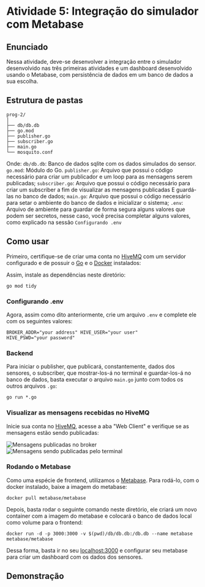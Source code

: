 # Atividade 5: Integração do simulador com Metabase

## Enunciado

Nessa atividade, deve-se desenvolver a integração entre o simulador desenvolvido nas três primeiras atividades e um dashboard desenvolvido usando o Metabase, com persistência de dados em um banco de dados a sua escolha.


## Estrutura de pastas
<pre><code>prog-2/
│
├── db/db.db
├── go.mod
├── publisher.go
├── subscriber.go
├── main.go
└── mosquito.conf</code></pre>

Onde:
```db/db.db```: Banco de dados sqlite com os dados simulados do sensor.
```go.mod```: Módulo do Go.
```publisher.go```: Arquivo que possui o código necessário para criar um publicador e um loop para as mensagens serem publicadas;
```subscriber.go```: Arquivo que possui o código necessário para criar um subscriber a fim de visualizar as mensagens publicadas E guardá-las no banco de dados;
```main.go```: Arquivo que possui o código necessário para setar o ambiente do banco de dados e inicializar o sistema;
```.env```: Arquivo de ambiente para guardar de forma segura alguns valores que podem ser secretos, nesse caso, você precisa completar alguns valores, como explicado na sessão ```Configurando .env```

## Como usar

Primeiro, certifique-se de criar uma conta no [HiveMQ](https://www.hivemq.com) com um servidor configurado e de possuir o [Go](https://go.dev/dl/) e o [Docker](https://www.docker.com) instalados:

Assim, instale as dependências neste diretório:
<pre><code>go mod tidy</code></pre>

### Configurando .env

Agora, assim como dito anteriormente, crie um arquivo ```.env``` e complete ele com os seguintes valores:
<code><pre>BROKER_ADDR="your address"
HIVE_USER="your user"
HIVE_PSWD="your password"</pre></code>


### Backend
Para iniciar o publisher, que publicará, constantemente, dados dos sensores, o subscriber, que mostrar-los-á no terminal e guardar-los-á no banco de dados, basta executar o arquivo ```main.go``` junto com todos os outros arquivos ```.go```:
<pre><code>go run *.go</code></pre>

### Visualizar as mensagens recebidas no HiveMQ
Inicie sua conta no [HiveMQ](https://www.hivemq.com), acesse a aba "Web Client" e verifique se as mensagens estão sendo publicadas:

![Mensagens publicadas no broker](images/broker.png)
![Mensagens sendo publicadas pelo terminal](images/publishing.png)

### Rodando o Metabase
Como uma espécie de frontend, utilizamos o [Metabase](https://www.metabase.com/). Para rodá-lo, com o docker instalado, baixe a imagem do metabase:

<pre><code>docker pull metabase/metabase</code></pre>

Depois, basta rodar o seguinte comando neste diretório, ele criará um novo container com a imagem do metabase e colocará o banco de dados local como volume para o frontend:

<pre><code>docker run -d -p 3000:3000 -v $(pwd)/db/db.db:/db.db --name metabase metabase/metabase</code></pre>

Dessa forma, basta ir no seu [localhost:3000](http://localhost:3000) e configurar seu metabase para criar um dashboard com os dados dos sensores.

## Demonstração
